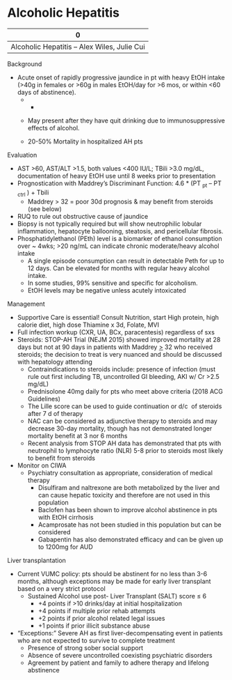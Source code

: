 # Alcoholic Hepatitis
 
| 0                                           |
|---------------------------------------------|
| Alcoholic Hepatitis – Alex Wiles, Julie Cui |

Background

-   Acute onset of rapidly progressive jaundice in pt with heavy EtOH
    intake (>40g in females or >60g in males EtOH/day for >6 mos, or
    within \<60 days of abstinence).
    -   -   

    -   May present after they have quit drinking due to
        immunosuppressive effects of alcohol.

    -   20-50% Mortality in hospitalized AH pts

Evaluation

-   AST >60, AST/ALT >1.5, both values \<400 IU/L; TBili >3.0 mg/dL,
    documentation of heavy EtOH use until 8 weeks prior to presentation
-   Prognostication with Maddrey’s Discriminant Function: 4.6 \* (PT
    <sub>pt</sub> – PT <sub>ctrl</sub> ) + Tbili
    -   Maddrey
        \>
        32 = poor 30d prognosis & may benefit from steroids (see below)
-   RUQ to rule out obstructive cause of jaundice
-   Biopsy is not typically required but will show neutrophilic lobular
    inflammation, hepatocyte ballooning, steatosis, and pericellular
    fibrosis.
-   Phosphatidylethanol (PEth) level is a biomarker of ethanol
    consumption over \~ 4wks; >20 ng/mL can indicate chronic
    moderate/heavy alcohol intake
    -   A single episode consumption can result in detectable Peth for
        up to 12 days. Can be elevated for months with regular heavy
        alcohol intake.
    -   In some studies, 99% sensitive and specific for alcoholism.
    -   EtOH levels may be negative unless acutely intoxicated  

Management

-   Supportive Care is essential! Consult Nutrition, start High protein,
    high calorie diet, high dose Thiamine x 3d, Folate, MVI
-   Full infection workup (CXR, UA, BCx, paracentesis) regardless of sxs
-   Steroids:
    STOP-AH Trial (NEJM 2015) showed improved mortality at 28 days but
    not at 90 days in patients with Maddrey <u>\></u> 32 who received
    steroids; the decision to treat is very nuanced and should be
    discussed with hepatology attending
    -   Contraindications to steroids include: presence of infection
        (must rule out first
        including TB, uncontrolled GI bleeding, AKI w/ Cr >2.5 mg/dL)
        ​​​​​​​
    -   Prednisolone 40mg daily for pts who meet above criteria (2018
        ACG Guidelines)
    -   The Lille score can be used to guide continuation or d/c  of
        steroids after 7 d of therapy
    -   NAC can be considered as adjunctive therapy to steroids and may
        decrease 30-day mortality, though has not demonstrated longer
        mortality benefit at 3 nor 6 months
    -   Recent analysis from STOP AH data has demonstrated that pts with
        neutrophil to lymphocyte ratio (NLR) 5-8 prior to steroids most
        likely to benefit from steroids
-   Monitor on CIWA
    -   Psychiatry consultation as appropriate, consideration of medical
        therapy
        -   Disulfiram and naltrexone are both metabolized by the liver
            and can cause hepatic toxicity and therefore are not used in
            this population
        -   Baclofen has been shown to improve alcohol abstinence in pts
            with EtOH cirrhosis
        -   Acamprosate has not been studied in this population but can
            be considered
        -   Gabapentin has also demonstrated efficacy and can be given
            up to 1200mg for AUD

Liver transplantation

-   Current VUMC policy: pts should be abstinent for no less than 3-6
    months, although exceptions may be made for early liver transplant
    based on a very strict protocol
    -   Sustained Alcohol use post- Liver Transplant (SALT) score
        ≤
        6
        -   +4 points if >10 drinks/day at initial hospitalization
        -   +4 points if multiple prior rehab attempts
        -   +2 points if prior alcohol related legal issues
        -   +1 points if prior illicit substance abuse
-   “Exceptions:”
    Severe AH as first liver-decompensating event in patients who are
    not expected to survive to complete treatment
    -   Presence of strong sober social support
    -   Absence of severe uncontrolled coexisting psychiatric disorders
    -   Agreement by patient and family to adhere therapy and lifelong
        abstinence
